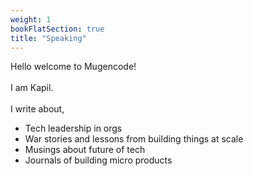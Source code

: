 ```yaml
---
weight: 1
bookFlatSection: true
title: "Speaking"
---
```


Hello welcome to Mugencode! \
\
I am Kapil.\
\
I write about,

- Tech leadership in orgs
- War stories and lessons from building things at scale
- Musings about future of tech
- Journals of building micro products
